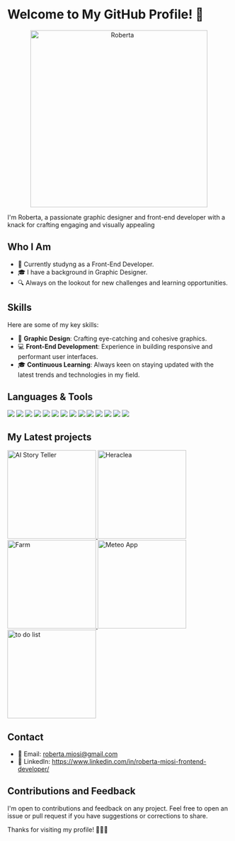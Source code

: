 # Welcome to My GitHub Profile! 👋

<div style="text-align: center;">
  <img src="https://github.com/RobertaMi89/loghi/blob/main/me.webp" alt="Roberta" style="width: 400px; margin: 0 auto; display: block;">
</div>

I'm Roberta, a passionate graphic designer and front-end developer with a knack for crafting engaging and visually appealing 

## Who I Am

- 💼 Currently studyng as a Front-End Developer.
- 🎓 I have a background in Graphic Designer.
- 🔍 Always on the lookout for new challenges and learning opportunities.

## Skills

Here are some of my key skills:

- 🎨 **Graphic Design**: Crafting eye-catching and cohesive graphics.
- 💻 **Front-End Development**: Experience in building responsive and performant user interfaces.
- 🎓 **Continuous Learning**: Always keen on staying updated with the latest trends and technologies in my field.

## Languages & Tools
![](https://github.com/RobertaMi89/loghi/blob/main/ai.png)  ![](https://github.com/RobertaMi89/loghi/blob/main/ps.png) ![](https://github.com/RobertaMi89/loghi/blob/main/html.png)  ![](https://github.com/RobertaMi89/loghi/blob/main/css.png) ![](https://github.com/RobertaMi89/loghi/blob/main/JavaScript-logo.png)  ![](https://github.com/RobertaMi89/loghi/blob/main/typescript.jpg) ![](https://github.com/RobertaMi89/loghi/blob/main/bootstrap.png)  ![](https://github.com/RobertaMi89/loghi/blob/main/tailwind.jpg) ![](https://github.com/RobertaMi89/loghi/blob/main/React-icon.svg.png)   ![](https://github.com/RobertaMi89/loghi/blob/main/next.jpg) ![](https://github.com/RobertaMi89/loghi/blob/main/sass.jpeg)  ![](https://github.com/RobertaMi89/loghi/blob/main/postman.png) ![](https://github.com/RobertaMi89/loghi/blob/main/vs.jpeg) ![](https://github.com/RobertaMi89/loghi/blob/main/figma.jpg)

## My Latest projects

<a href="https://ai-story-teller-3wmv.vercel.app/" target="_blank">
  <img src="https://github.com/RobertaMi89/loghi/raw/main/progetti/AIstoryTeller.png" alt="AI Story Teller" style="height:200px;">
</a>
<a href="https://heraclea.vercel.app/" target="_blank">
  <img src="https://github.com/RobertaMi89/loghi/raw/main/progetti/heraclea.png" alt="Heraclea" style="height:200px;">
</a>
<a href="https://myfarm-black.vercel.app/" target="_blank">
  <img src="https://github.com/RobertaMi89/loghi/raw/main/progetti/farm.png" alt="Farm" style="height:200px;">
</a>
<a href="https://robertami89.github.io/MeteoApp/" target="_blank">
  <img src="https://github.com/RobertaMi89/loghi/raw/main/progetti/meteoApp.png" alt="Meteo App" style="height:200px;">
</a>
<a href="https://traveltodolist.vercel.app/" target="_blank">
  <img src="https://github.com/RobertaMi89/loghi/raw/main/progetti/travel-to-do-list1.png" alt="to do list" style="height:200px;">
</a>




## Contact

- 📧 Email: roberta.miosi@gmail.com
- 🔗 LinkedIn: https://www.linkedin.com/in/roberta-miosi-frontend-developer/

## Contributions and Feedback

I'm open to contributions and feedback on any project. Feel free to open an issue or pull request if you have suggestions or corrections to share.

Thanks for visiting my profile! 👨‍💻🚀
